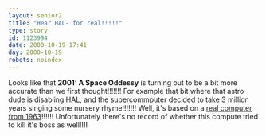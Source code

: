 ```yaml
---
layout: senior2
title: "Hear HAL- for real!!!!!"
type: story
id: 1123994
date: 2000-10-19 17:41
day: 2000-10-19
robots: noindex
---
```

Looks like that <b>2001: A Space Oddessy</b> is turning out to be a bit more accurate than we first thought!!!!!!! For example that bit where that astro dude is disabling HAL, and the supercommputer decided to take 3 million years singing some nursery rhyme!!!!!!! Well, it's based on a <a href="http://www.vortex.com/av#DAISY">real computer from 1963</a>!!!!!! Unfortunately there's no record of whether this compute tried to kill it's boss as well!!!!
